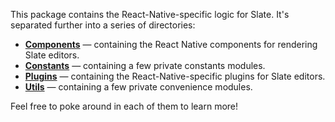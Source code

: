 
This package contains the React-Native-specific logic for Slate. It's separated further into a series of directories:

- [**Components**](./src/components) — containing the React Native components for rendering Slate editors.
- [**Constants**](./src/constants) — containing a few private constants modules.
- [**Plugins**](./src/plugins) — containing the React-Native-specific plugins for Slate editors.
- [**Utils**](./src/utils) — containing a few private convenience modules.

Feel free to poke around in each of them to learn more!

